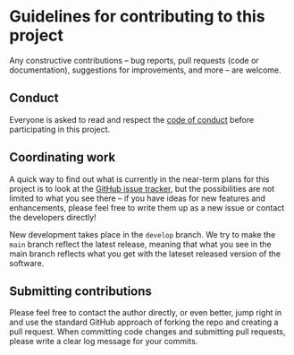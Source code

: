 # Guidelines for contributing to this project

Any constructive contributions &ndash; bug reports, pull requests (code or documentation), suggestions for improvements, and more &ndash; are welcome.


## Conduct

Everyone is asked to read and respect the [code of conduct](CODE_OF_CONDUCT.md) before participating in this project.


## Coordinating work

A quick way to find out what is currently in the near-term plans for this project is to look at the [GitHub issue tracker](https://github.com/caltechlibrary/iga/issues), but the possibilities are not limited to what you see there &ndash; if you have ideas for new features and enhancements, please feel free to write them up as a new issue or contact the developers directly!

New development takes place in the `develop` branch. We try to make the `main` branch reflect the latest release, meaning that what you see in the main branch reflects what you get with the lateset released version of the software.


## Submitting contributions

Please feel free to contact the author directly, or even better, jump right in and use the standard GitHub approach of forking the repo and creating a pull request.  When committing code changes and submitting pull requests, please write a clear log message for your commits.

